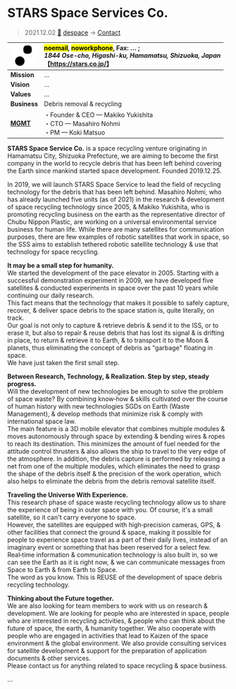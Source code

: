 # STARS Space Services Co.
> 2021.12.02 [🚀](../../index/index.md) [despace](../index.md) → [Contact](../contact.md)

|[![](../f/con/s/stars_ss_logo1_thumb.png)](../f/con/s/stars_ss_logo1.png)|<mark>noemail</mark>, <mark>noworkphone</mark>, Fax: … ;<br> *1844 Ose-cho, Higashi-ku, Hamamatsu, Shizuoka, Japan*<br> 【<https://stars.co.jp/>】|
|:--|:--|
|**Mission**|…|
|**Vision**|…|
|**Values**|…|
|**Business**|Debris removal & recycling|
|**[MGMT](../mgmt.md)**|・Founder & CEO — Makiko Yukishita<br> ・CTO — Masahiro Nohmi<br> ・PM — Koki Matsuo|

**STARS Space Service Co.** is a space recycling venture originating in Hamamatsu City, Shizuoka Prefecture, we are aiming to become the first company in the world to recycle debris that has been left behind covering the Earth since mankind started space development. Founded 2019.12.25.

In 2019, we will launch STARS Space Service to lead the field of recycling technology for the debris that has been left behind. Masahiro Nohmi, who has already launched five units (as of 2021) in the research & development of space recycling technology since 2005, & Makiko Yukishita, who is promoting recycling business on the earth as the representative director of Chubu Nippon Plastic, are working on a universal environmental service business for human life. While there are many satellites for communication purposes, there are few examples of robotic satellites that work in space, so the SSS aims to establish tethered robotic satellite technology & use that technology for space recycling.

**It may be a small step for humanity.**  
We started the development of the pace elevator in 2005. Starting with a successful demonstration experiment in 2009, we have developed five satellites & conducted experiments in space over the past 10 years while continuing our daily research.  
This fact means that the technology that makes it possible to safely capture, recover, & deliver space debris to the space station is, quite literally, on track.  
Our goal is not only to capture & retrieve debris & send it to the ISS, or to erase it, but also to repair & reuse debris that has lost its signal & is drifting in place, to return & retrieve it to Earth, & to transport it to the Moon & planets, thus eliminating the concept of debris as "garbage" floating in space.  
We have just taken the first small step.

**Between Research, Technology, & Realization. Step by step, steady progress.**  
Will the development of new technologies be enough to solve the problem of space waste? By combining know‑how & skills cultivated over the course of human history with new technologies SGDs on Earth (Waste Management), & develop methods that minimize risk & comply with international space law.  
The main feature is a 3D mobile elevator that combines multiple modules & moves autonomously through space by extending & bending wires & ropes to reach its destination. This minimizes the amount of fuel needed for the attitude control thrusters & also allows the ship to travel to the very edge of the atmosphere. In addition, the debris capture is performed by releasing a net from one of the multiple modules, which eliminates the need to grasp the shape of the debris itself & the precision of the work operation, which also helps to eliminate the debris from the debris removal satellite itself.

**Traveling the Universe With Experience.**  
This research phase of space waste recycling technology allow us to share the experience of being in outer space with you. Of course, it's a small satellite, so it can't carry everyone to space.  
However, the satellites are equipped with high‑precision cameras, GPS, & other facilities that connect the ground & space, making it possible for people to experience space travel as a part of their daily lives, instead of an imaginary event or something that has been reserved for a select few. Real‑time information & communication technology is also built in, so we can see the Earth as it is right now, & we can communicate messages from Space to Earth & from Earth to Space.  
The word as you know. This is REUSE of the development of space debris recycling technology.

**Thinking about the Future together.**  
We are also looking for team members to work with us on research & development. We are looking for people who are interested in space, people who are interested in recycling activities, & people who can think about the future of space, the earth, & humanity together. We also cooperate with people who are engaged in activities that lead to Kaizen of the space environment & the global environment. We also provide consulting services for satellite development & support for the preparation of application documents & other services.  
Please contact us for anything related to space recycling & space business.

<p style="page-break-after:always"> </p>

…
